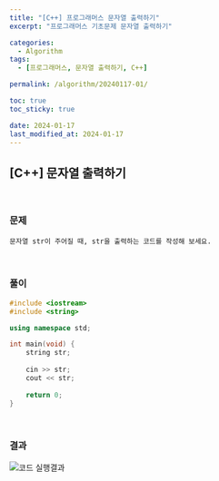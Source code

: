 ```yaml
---
title: "[C++] 프로그래머스 문자열 출력하기"
excerpt: "프로그래머스 기초문제 문자열 출력하기"

categories:
  - Algorithm
tags:
  - [프로그래머스, 문자열 출력하기, C++]

permalink: /algorithm/20240117-01/

toc: true
toc_sticky: true

date: 2024-01-17
last_modified_at: 2024-01-17
---
```


## [C++] 문자열 출력하기 

<br/>

### 문제

    문자열 str이 주어질 때, str을 출력하는 코드를 작성해 보세요.

<br/>

### 풀이

```cpp
#include <iostream>
#include <string>

using namespace std;

int main(void) {
    string str;
    
    cin >> str;
    cout << str;
    
    return 0;
}
```

<br/>

### 결과
![코드 실행결과](/assets/images/posts_img/20240117/001.png "코드 실행결과")